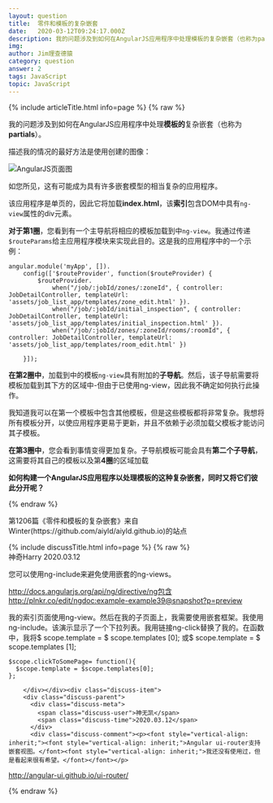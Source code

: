 ```yaml
---
layout: question
title:  零件和模板的复杂嵌套
date:   2020-03-12T09:24:17.000Z
description: 我的问题涉及到如何在AngularJS应用程序中处理模板的复杂嵌套（也称为partials）。描述我的情况的最好方法是使用创建的图像：如您所见...
img: 
author: Jim理查德猿
category: question
answer: 2
tags: JavaScript
topic: JavaScript
---
```

<div class="article-root">
  <div class="article">
    {% include articleTitle.html info=page %}
    {% raw %}
    <div class="article-content"><p><font style="vertical-align: inherit;"><font style="vertical-align: inherit;">我的问题涉及到如何</font><font style="vertical-align: inherit;">在AngularJS应用程序中</font><font style="vertical-align: inherit;">处理</font></font><strong><font style="vertical-align: inherit;"><font style="vertical-align: inherit;">模板的</font></font></strong><font style="vertical-align: inherit;"><font style="vertical-align: inherit;">复杂嵌套</font><font style="vertical-align: inherit;">（也称为</font></font><strong><font style="vertical-align: inherit;"><font style="vertical-align: inherit;">partials</font></font></strong><font style="vertical-align: inherit;"><font style="vertical-align: inherit;">）。</font></font></p>

<p><font style="vertical-align: inherit;"><font style="vertical-align: inherit;">描述我的情况的最好方法是使用创建的图像：</font></font></p>

<p><img src="https://www.samyoc.com//uploads/users/12974/images/thumbnails/1584005056823.png" data-src="https://www.samyoc.com//uploads/users/12974/images/1584005056823.png" alt="AngularJS页面图"></p>

<p><font style="vertical-align: inherit;"><font style="vertical-align: inherit;">如您所见，这有可能成为具有许多嵌套模型的相当复杂的应用程序。</font></font></p>

<p><font style="vertical-align: inherit;"><font style="vertical-align: inherit;">该应用程序是单页的，因此它将加载</font></font><strong><font style="vertical-align: inherit;"><font style="vertical-align: inherit;">index.html</font></font></strong><font style="vertical-align: inherit;"><font style="vertical-align: inherit;">，</font><font style="vertical-align: inherit;">该</font><strong><font style="vertical-align: inherit;">索引</font></strong><font style="vertical-align: inherit;">包含DOM中具有</font></font><code>ng-view</code><font style="vertical-align: inherit;"><font style="vertical-align: inherit;">属性</font><font style="vertical-align: inherit;">的div元素</font><font style="vertical-align: inherit;">。</font></font></p>

<p><strong><font style="vertical-align: inherit;"><font style="vertical-align: inherit;">对于第1圈</font></font></strong><font style="vertical-align: inherit;"><font style="vertical-align: inherit;">，您看到有一个主导航将相应的模板加载到中</font></font><code>ng-view</code><font style="vertical-align: inherit;"><font style="vertical-align: inherit;">。</font><font style="vertical-align: inherit;">我通过传递</font></font><code>$routeParams</code><font style="vertical-align: inherit;"><font style="vertical-align: inherit;">给主应用程序模块来实现此目的。</font><font style="vertical-align: inherit;">这是我的应用程序中的一个示例：</font></font></p>

<pre><code>angular.module('myApp', []).<font></font>
    config(['$routeProvider', function($routeProvider) {<font></font>
        $routeProvider.                     <font></font>
            when("/job/:jobId/zones/:zoneId", { controller: JobDetailController, templateUrl: 'assets/job_list_app/templates/zone_edit.html' }).<font></font>
            when("/job/:jobId/initial_inspection", { controller: JobDetailController, templateUrl: 'assets/job_list_app/templates/initial_inspection.html' }).<font></font>
            when("/job/:jobId/zones/:zoneId/rooms/:roomId", { controller: JobDetailController, templateUrl: 'assets/job_list_app/templates/room_edit.html' })       <font></font>
<font></font>
    }]);<font></font>
</code></pre>

<p><strong><font style="vertical-align: inherit;"><font style="vertical-align: inherit;">在第2圈中</font></font></strong><font style="vertical-align: inherit;"><font style="vertical-align: inherit;">，加载到中的模板</font></font><code>ng-view</code><font style="vertical-align: inherit;"><font style="vertical-align: inherit;">具有附加的</font></font><strong><font style="vertical-align: inherit;"><font style="vertical-align: inherit;">子导航</font></font></strong><font style="vertical-align: inherit;"><font style="vertical-align: inherit;">。</font><font style="vertical-align: inherit;">然后，该子导航需要将模板加载到其下方的区域中-但由于已使用ng-view，因此我不确定如何执行此操作。</font></font></p>

<p><font style="vertical-align: inherit;"><font style="vertical-align: inherit;">我知道我可以在第一个模板中包含其他模板，但是这些模板都将非常复杂。</font><font style="vertical-align: inherit;">我想将所有模板分开，以使应用程序更易于更新，并且不依赖于必须加载父模板才能访问其子模板。</font></font></p>

<p><strong><font style="vertical-align: inherit;"><font style="vertical-align: inherit;">在第3圈中</font></font></strong><font style="vertical-align: inherit;"><font style="vertical-align: inherit;">，您会看到事情变得更加复杂。</font><font style="vertical-align: inherit;">子导航模板可能会具有</font></font><strong><font style="vertical-align: inherit;"><font style="vertical-align: inherit;">第二个子导航</font></font></strong><font style="vertical-align: inherit;"><font style="vertical-align: inherit;">，这需要将其自己的模板以及第</font><strong><font style="vertical-align: inherit;">4圈</font></strong><font style="vertical-align: inherit;">的区域加载</font></font><strong><font style="vertical-align: inherit;"></font></strong></p>

<p><strong><font style="vertical-align: inherit;"><font style="vertical-align: inherit;">如何构建一个AngularJS应用程序以处理模板的这种复杂嵌套，同时又将它们彼此分开呢？</font></font></strong></p></div>
    {% endraw %}
  </div>
  <p class="winter_mark">第1206篇《零件和模板的复杂嵌套》来自Winter(https://github.com/aiyld/aiyld.github.io)的站点</p>
  <div class="discuss-wrapper">
    {% include discussTitle.html info=page %}
    {% raw %}
    <div class="discuss-list">
    <div class="discuss-item">
        <div class="discuss-parent">
          <div class="discuss-meta">
            <span class="discuss-user">神奇Harry</span>
            <span class="discuss-time">2020.03.12</span>
          </div>
          <div class="discuss-comment"><p><font style="vertical-align: inherit;"><font style="vertical-align: inherit;">您可以使用ng-include来避免使用嵌套的ng-views。</font></font></p>

<p><a href="http://docs.angularjs.org/api/ng/directive/ngInclude" rel="nofollow"><font style="vertical-align: inherit;"><font style="vertical-align: inherit;">http://docs.angularjs.org/api/ng/directive/ng包含</font></font></a><br>
<a href="http://plnkr.co/edit/ngdoc:example-example39@snapshot?p=preview" rel="nofollow"><font style="vertical-align: inherit;"><font style="vertical-align: inherit;">http://plnkr.co/edit/ngdoc:example-example39@snapshot?p=preview</font></font></a></p>

<p><font style="vertical-align: inherit;"><font style="vertical-align: inherit;">我的索引页面使用ng-view。</font><font style="vertical-align: inherit;">然后在我的子页面上，我需要使用嵌套框架。</font><font style="vertical-align: inherit;">我使用ng-include。</font><font style="vertical-align: inherit;">该演示显示了一个下拉列表。</font><font style="vertical-align: inherit;">我用链接ng-click替换了我的。</font><font style="vertical-align: inherit;">在函数中，我将$ scope.template = $ scope.templates [0]; </font><font style="vertical-align: inherit;">或$ scope.template = $ scope.templates [1];</font></font></p>

<pre><code>$scope.clickToSomePage= function(){<font></font>
  $scope.template = $scope.templates[0];<font></font>
};<font></font>
</code></pre></div>
        </div></div><div class="discuss-item">
        <div class="discuss-parent">
          <div class="discuss-meta">
            <span class="discuss-user">神无凯</span>
            <span class="discuss-time">2020.03.12</span>
          </div>
          <div class="discuss-comment"><p><font style="vertical-align: inherit;"><font style="vertical-align: inherit;">Angular ui-router支持嵌套视图。</font><font style="vertical-align: inherit;">我还没有使用过，但是看起来很有希望。</font></font></p>

<p><a href="http://angular-ui.github.io/ui-router/" rel="nofollow"><font style="vertical-align: inherit;"><font style="vertical-align: inherit;">http://angular-ui.github.io/ui-router/</font></font></a></p></div>
        </div></div>
    </div>
    {% endraw %}
  </div>
<div>
